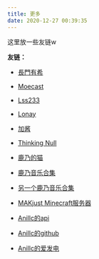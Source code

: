 ```yaml
---
title: 更多
date: 2020-12-27 00:39:35
---
```


这里放一些友链w  

__友链：__  

- [長門有希](https://blog.yuki-nagato.com/)  

- [Moecast](https://blog.cas7.moe/)  

- [Lss233](https://lss233.com)  

- [Lonay](https://lonay.me)  

- [加酱](https://blog.lijiakaijun.cyou)  

- [Thinking Null](https://awsl.blog)  

- [鹿乃的猫](https://kano.cat)  

- [鹿乃音乐合集](https://kanosuki.com:1224)  

- [另一个鹿乃音乐合集](https://music.ans.ee)  

- [MAKjust Minecraft服务器](https://nakjust.com)  

- [Anillc的api](https://api.anillc.cn)  

- [Anillc的github](https://github.com/Anillc)  

- [Anillc的爱发电](https://afdian.net/@anillc)  

